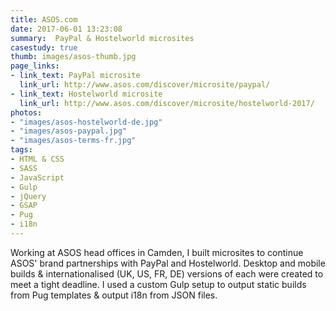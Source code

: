 ```yaml
---
title: ASOS.com
date: 2017-06-01 13:23:08
summary:  PayPal & Hostelworld microsites
casestudy: true
thumb: images/asos-thumb.jpg
page_links:
- link_text: PayPal microsite
  link_url: http://www.asos.com/discover/microsite/paypal/
- link_text: Hostelworld microsite
  link_url: http://www.asos.com/discover/microsite/hostelworld-2017/
photos:
- "images/asos-hostelworld-de.jpg"
- "images/asos-paypal.jpg"
- "images/asos-terms-fr.jpg"
tags:
- HTML & CSS
- SASS
- JavaScript
- Gulp
- jQuery
- GSAP
- Pug
- i18n
---
```


Working at ASOS head offices in Camden, I built microsites to continue ASOS' brand partnerships with PayPal and Hostelworld. Desktop and mobile builds & internationalised (UK, US, FR, DE) versions of each were created to meet a tight deadline. I used a custom Gulp setup to output static builds from Pug templates & output i18n from JSON files.